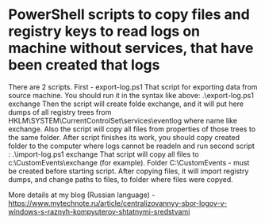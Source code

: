 # PowerShell scripts to copy files and registry keys to read logs on machine without services, that have been created that logs
There are 2 scripts. 
First - export-log.ps1
That script for exporting data from source machine. You should run it in the syntax like above:
.\export-log.ps1 exchange
Then the script will create folde exchange, and it will put here dumps of all registry trees from HKLM\SYSTEM\CurrentControlSet\services\eventlog where name like exchange. Also the script will copy all files from properties of those trees to the same folder. 
After script finishes its work, you should copy created folder to the computer where logs cannot be readeln and run second script :
.\import-log.ps1 exchange
That script will copy all files to c:\CustomEvents\exchange (for example). Folder C:\CustomEvents - must be created before starting script. After copying files, it will import registry dumps, and change paths to files, to folder where files were copyed. 

More details at my blog (Russian language) - https://www.mytechnote.ru/article/centralizovannyy-sbor-logov-v-windows-s-raznyh-kompyuterov-shtatnymi-sredstvami
